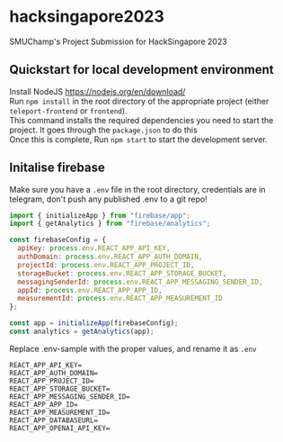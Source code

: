 # hacksingapore2023
SMUChamp's Project Submission for HackSingapore 2023


## Quickstart for local development environment
Install NodeJS https://nodejs.org/en/download/<br>
Run `npm install` in the root directory of the appropriate project (either `teleport-frontend` or `frontend`). <br>
This command installs the required dependencies you need to start the project. It goes through the `package.json` to do this<br>
Once this is complete, Run `npm start` to start the development server.<br>


## Initalise firebase
Make sure you have a `.env` file in the root directory, credentials are in telegram, don't push any published .env to a git repo!
```js
import { initializeApp } from "firebase/app";
import { getAnalytics } from "firebase/analytics";

const firebaseConfig = {
  apiKey: process.env.REACT_APP_API_KEY,
  authDomain: process.env.REACT_APP_AUTH_DOMAIN,
  projectId: process.env.REACT_APP_PROJECT_ID,
  storageBucket: process.env.REACT_APP_STORAGE_BUCKET,
  messagingSenderId: process.env.REACT_APP_MESSAGING_SENDER_ID,
  appId: process.env.REACT_APP_APP_ID,
  measurementId: process.env.REACT_APP_MEASUREMENT_ID
};

const app = initializeApp(firebaseConfig);
const analytics = getAnalytics(app);
```
Replace .env-sample with the proper values, and rename it as `.env`
```env
REACT_APP_API_KEY=
REACT_APP_AUTH_DOMAIN=
REACT_APP_PROJECT_ID=
REACT_APP_STORAGE_BUCKET=
REACT_APP_MESSAGING_SENDER_ID=
REACT_APP_APP_ID=
REACT_APP_MEASUREMENT_ID=
REACT_APP_DATABASEURL=
REACT_APP_OPENAI_API_KEY=
```
